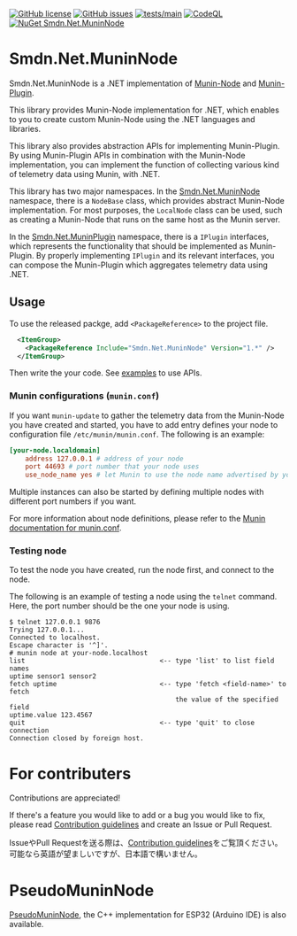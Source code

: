 [![GitHub license](https://img.shields.io/github/license/smdn/Smdn.Net.MuninNode)](https://github.com/smdn/Smdn.Net.MuninNode/blob/main/LICENSE.txt)
[![GitHub issues](https://img.shields.io/github/issues/smdn/Smdn.Net.MuninNode)](https://github.com/smdn/Smdn.Net.MuninNode/issues)
[![tests/main](https://img.shields.io/github/actions/workflow/status/smdn/Smdn.Net.MuninNode/test.yml?branch=main&label=tests%2Fmain)](https://github.com/smdn/Smdn.Net.MuninNode/actions/workflows/test.yml)
[![CodeQL](https://github.com/smdn/Smdn.Net.MuninNode/actions/workflows/codeql-analysis.yml/badge.svg?branch=main)](https://github.com/smdn/Smdn.Net.MuninNode/actions/workflows/codeql-analysis.yml)
[![NuGet Smdn.Net.MuninNode](https://img.shields.io/nuget/v/Smdn.Net.MuninNode.svg)](https://www.nuget.org/packages/Smdn.Net.MuninNode/)

# Smdn.Net.MuninNode
Smdn.Net.MuninNode is a .NET implementation of [Munin-Node](http://guide.munin-monitoring.org/en/latest/node/index.html) and [Munin-Plugin](http://guide.munin-monitoring.org/en/latest/plugin/index.html).

This library provides Munin-Node implementation for .NET, which enables to you to create custom Munin-Node using the .NET languages and libraries.

This library also provides abstraction APIs for implementing Munin-Plugin. By using Munin-Plugin APIs in combination with the Munin-Node implementation, you can implement the function of collecting various kind of telemetry data using Munin, with .NET.

This library has two major namespaces. In the [Smdn.Net.MuninNode](./src/Smdn.Net.MuninNode/Smdn.Net.MuninNode/) namespace, there is a `NodeBase` class, which provides abstract Munin-Node implementation. For most purposes, the `LocalNode` class can be used, such as creating a Munin-Node that runs on the same host as the Munin server.

In the [Smdn.Net.MuninPlugin](./src/Smdn.Net.MuninNode/Smdn.Net.MuninPlugin/) namespace, there is a `IPlugin` interfaces, which represents the functionality that should be implemented as Munin-Plugin. By properly implementing `IPlugin` and its relevant interfaces, you can compose the Munin-Plugin which aggregates telemetry data using .NET.


## Usage
To use the released packge, add `<PackageReference>` to the project file.

```xml
  <ItemGroup>
    <PackageReference Include="Smdn.Net.MuninNode" Version="1.*" />
  </ItemGroup>
```

Then write the your code. See [examples](examples/) to use APIs.

### Munin configurations (`munin.conf`)
If you want `munin-update` to gather the telemetry data from the Munin-Node you have created and started, you have to add entry defines your node to configuration file `/etc/munin/munin.conf`. The following is an example:

```conf
[your-node.localdomain]
    address 127.0.0.1 # address of your node
    port 44693 # port number that your node uses
    use_node_name yes # let Munin to use the node name advertised by your node (optional)
```

Multiple instances can also be started by defining multiple nodes with different port numbers if you want.

For more information about node definitions, please refer to the [Munin documentation for munin.conf](http://guide.munin-monitoring.org/en/latest/reference/munin.conf.html).


### Testing node
To test the node you have created, run the node first, and connect to the node.

The following is an example of testing a node using the `telnet` command. Here, the port number should be the one your node is using.

```
$ telnet 127.0.0.1 9876
Trying 127.0.0.1...
Connected to localhost.
Escape character is '^]'.
# munin node at your-node.localhost
list                                  <-- type 'list' to list field names
uptime sensor1 sensor2
fetch uptime                          <-- type 'fetch <field-name>' to fetch
                                          the value of the specified field
uptime.value 123.4567
quit                                  <-- type 'quit' to close connection
Connection closed by foreign host.
```

# For contributers
Contributions are appreciated!

If there's a feature you would like to add or a bug you would like to fix, please read [Contribution guidelines](./CONTRIBUTING.md) and create an Issue or Pull Request.

IssueやPull Requestを送る際は、[Contribution guidelines](./CONTRIBUTING.md)をご覧頂ください。　可能なら英語が望ましいですが、日本語で構いません。

# PseudoMuninNode
[PseudoMuninNode](https://github.com/smdn/PseudoMuninNode), the C++ implementation for ESP32 (Arduino IDE) is also available.
